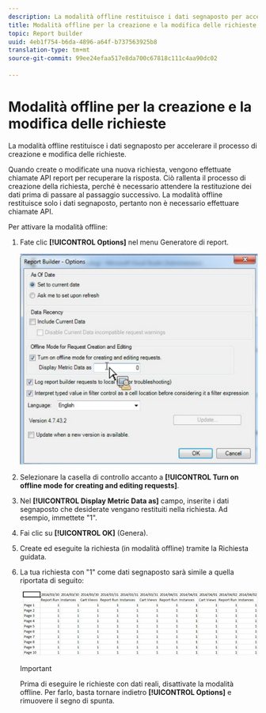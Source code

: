 ```yaml
---
description: La modalità offline restituisce i dati segnaposto per accelerare il processo di creazione e modifica delle richieste.
title: Modalità offline per la creazione e la modifica delle richieste
topic: Report builder
uuid: 4eb1f754-b6da-4896-a64f-b737563925b8
translation-type: tm+mt
source-git-commit: 99ee24efaa517e8da700c67818c111c4aa90dc02

---
```



# Modalità offline per la creazione e la modifica delle richieste

La modalità offline restituisce i dati segnaposto per accelerare il processo di creazione e modifica delle richieste.

Quando create o modificate una nuova richiesta, vengono effettuate chiamate API report per recuperare la risposta. Ciò rallenta il processo di creazione della richiesta, perché è necessario attendere la restituzione dei dati prima di passare al passaggio successivo. La modalità offline restituisce solo i dati segnaposto, pertanto non è necessario effettuare chiamate API.

Per attivare la modalità offline:

1. Fate clic **[!UICONTROL Options]** nel menu Generatore di report.

   ![](assets/offline_mode.png)

1. Selezionare la casella di controllo accanto a **[!UICONTROL Turn on offline mode for creating and editing requests]**.
1. Nel **[!UICONTROL Display Metric Data as]** campo, inserite i dati segnaposto che desiderate vengano restituiti nella richiesta. Ad esempio, immettete "1".
1. Fai clic su **[!UICONTROL OK]** (Genera).
1. Create ed eseguite la richiesta (in modalità offline) tramite la Richiesta guidata.
1. La tua richiesta con "1" come dati segnaposto sarà simile a quella riportata di seguito:

   ![](assets/offline_mode_example.png)

   >[!IMPORTANT]
   >
   >Prima di eseguire le richieste con dati reali, disattivate la modalità offline. Per farlo, basta tornare indietro **[!UICONTROL Options]** e rimuovere il segno di spunta.

